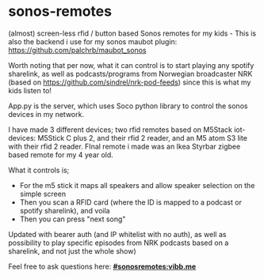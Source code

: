 # sonos-remotes
(almost) screen-less rfid / button based Sonos remotes for my kids - This is also the backend i use for my sonos maubot plugin: https://github.com/palchrb/maubot_sonos

Worth noting that per now, what it can control is to start playing any spotify sharelink, as well as podcasts/programs from Norwegian broadcaster NRK (based on https://github.com/sindrel/nrk-pod-feeds) since this is what my kids listen to! 

App.py is the server, which uses Soco python library to control the sonos devices in my network.

I have made 3 different devices; two rfid remotes based on M5Stack iot-devices: M5Stick C plus 2, and their rfid 2 reader, and an M5 atom S3 lite with their rfid 2 reader. FInal remote i made was an Ikea Styrbar zigbee based remote for my 4 year old.

What it controls is;
- For the m5 stick it maps all speakers and allow speaker selection on the simple screen
- Then you scan a RFID card (where the ID is mapped to a podcast or spotify sharelink), and voila
- Then you can press "next song"

Updated with bearer auth (and IP whitelist with no auth), as well as possibility to play specific episodes from NRK podcasts based on a sharelink, and not just the whole show)

Feel free to ask questions here: **[#sonosremotes:vibb.me](https://matrix.to/#/#sonosremotes:vibb.me)**
